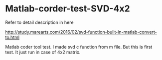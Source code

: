 # Matlab-corder-test-SVD-4x2

Refer to detail description in here

http://study.marearts.com/2016/02/svd-function-built-in-matlab-convert-to.html

Matlab coder tool test.
I made svd c function from m file.
But this is first test.
It just run in case of 4x2 matrix.
